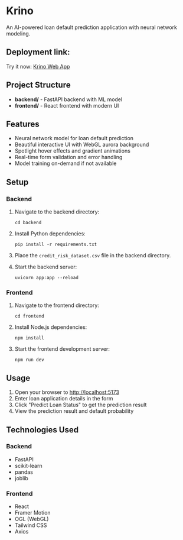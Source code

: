 # Krino

An AI-powered loan default prediction application with neural network modeling.


## Deployment link: 
Try it now: [Krino Web App](https://krino-app.onrender.com)


## Project Structure

- **backend/** - FastAPI backend with ML model
- **frontend/** - React frontend with modern UI

## Features

- Neural network model for loan default prediction
- Beautiful interactive UI with WebGL aurora background
- Spotlight hover effects and gradient animations
- Real-time form validation and error handling
- Model training on-demand if not available

## Setup

### Backend

1. Navigate to the backend directory:
   ```
   cd backend
   ```

2. Install Python dependencies:
   ```
   pip install -r requirements.txt
   ```

3. Place the `credit_risk_dataset.csv` file in the backend directory.

4. Start the backend server:
   ```
   uvicorn app:app --reload
   ```

### Frontend

1. Navigate to the frontend directory:
   ```
   cd frontend
   ```

2. Install Node.js dependencies:
   ```
   npm install
   ```

3. Start the frontend development server:
   ```
   npm run dev
   ```

## Usage

1. Open your browser to [http://localhost:5173](http://localhost:5173)
2. Enter loan application details in the form
3. Click "Predict Loan Status" to get the prediction result
4. View the prediction result and default probability

## Technologies Used

### Backend
- FastAPI
- scikit-learn
- pandas
- joblib

### Frontend
- React
- Framer Motion
- OGL (WebGL)
- Tailwind CSS
- Axios 